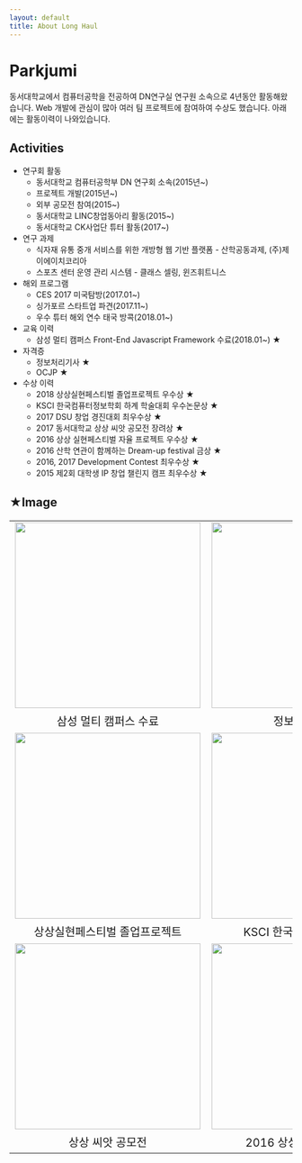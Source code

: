 ```yaml
---
layout: default
title: About Long Haul
---
```


<div class="post">
	<h1 class="pageTitle">Parkjumi</h1>
	<!-- <img src="{{ '/assets/img/touring.jpg' | prepend: site.baseurl }}" alt=""> -->
	<!-- <p class="intro">동서대학교에서 컴퓨터공학을 전공하여 DN연구실 연구원 소속으로 4년동안 활동해왔습니다. Web 개발에 관심이 많아 여러 팀 프로젝트에 참여하여 수상도 했습니다. 아래에는 활동이력이 나와있습니다.</p> -->
	<p>동서대학교에서 컴퓨터공학을 전공하여 DN연구실 연구원 소속으로 4년동안 활동해왔습니다. Web 개발에 관심이 많아 여러 팀 프로젝트에 참여하여 수상도 했습니다. 아래에는 활동이력이 나와있습니다.</p>
	<h2>Activities</h2>
	<ul>
		<li>
			연구회 활동
				<ul>
					<li>
						동서대학교 컴퓨터공학부 DN 연구회 소속(2015년~)
					</li>
					<li>
						프로젝트 개발(2015년~)
					</li>
					<li>
						외부 공모전 참여(2015~)
					</li>
					<li>
						동서대학교 LINC창업동아리 활동(2015~)
					</li>
					<li>
						동서대학교 CK사업단 튜터 활동(2017~)
					</li>
				</ul>
		</li>
		<li>
			연구 과제
				<ul>
					<li>
						식자재 유통 중개 서비스를 위한 개방형 웹 기반 플랫폼 - 산학공동과제, (주)제이에이치코리아
					</li>
					<li>
						스포츠 센터 운영 관리 시스템 - 클래스 셀링, 윈즈휘트니스
					</li>
				</ul>
		</li>
		<li>
			해외 프로그램
				<ul>
					<li>
						CES 2017 미국탐방(2017.01~)
					</li>
					<li>
						싱가포르 스타트업 파견(2017.11~)
					</li>
					<li>
						우수 튜터 해외 연수 태국 방콕(2018.01~)
					</li>
				</ul>
		</li>
		<li>
			교육 이력
				<ul>
					<li>
						삼성 멀티 캠퍼스 Front-End Javascript Framework 수료(2018.01~) ★
					</li>
				</ul>
		</li>
		<li>
			자격증
				<ul>
					<li>
						정보처리기사 ★
					</li>
					<li>
						OCJP ★
					</li>
				</ul>
		</li>
		<li>
			수상 이력
				<ul>
					<li>
						2018 상상실현페스티벌 졸업프로젝트 우수상 ★
					</li>
					<li>
						KSCI 한국컴퓨터정보학회 하계 학술대회 우수논문상 ★
					</li>
					<li>
						2017 DSU 창업 경진대회 최우수상 ★
					</li>
					<li>
						2017 동서대학교 상상 씨앗 공모전 장려상 ★
					</li>
					<li>
						2016 상상 실현페스티벌 자율 프로젝트 우수상 ★
					</li>
					<li>
						2016 산학 연관이 함께하는 Dream-up festival 금상 ★
					</li>
					<li>
						2016, 2017 Development Contest 최우수상 ★
					</li>
					<li>
						2015 제2회 대학생 IP 창업 챌린지 캠프 최우수상 ★
					</li>
				</ul>
		</li>
  		<!-- <li><a href="http://responsive-nav.com/">Responsive Nav Menu</a></li>
  		<li><a href="https://github.com/snaptortoise/jekyll-rss-feeds">XML Feed for RSS Readers</a></li>
  		<li>Contact Form via <a href="http://formspree.io/">Formspree</a></li>
      <li>5 Post Loop with excerpt on Home Page</li>
  		<li>Previous / Next Post Navigation</li>
      <li>Estimated Reading Time for posts</li>
  		<li><a href="https://github.com/adobe-webplatform/dropcap.js">Drop Cap</a> on posts</li>
  		<li><a href="http://typecast.com/blog/a-more-modern-scale-for-web-typography">A Better Type Scale</a></li> -->
  	</ul>
		<h2>★Image</h2>
		<table style="font-size:20px">
			<tr>
				<td>
					<img src="{{ '/assets/img/multi.JPG'}}" style="width:330px;margin-bottom:0" alt="">
				</td>
				<td>
					<img src="{{ '/assets/img/Engineer Information Processing.JPG'}}" style="width:330px;margin-bottom:0" alt="">
				</td>
				<td>
					<img src="{{ '/assets/img/oracle_ocjp.jpg'}}" style="width:330px;margin-bottom:0" alt="">
				</td>
			</tr>
			<tr>
				<td style="text-align:center">
					삼성 멀티 캠퍼스 수료
				</td>
				<td style="text-align:center">
					정보처리기사
				</td>
				<td style="text-align:center">
					OCJP
				</td>
			</tr>
			<tr>
				<td>
					<img src="{{ '/assets/img/Graduated Project.jpg'}}" style="width:330px;margin-bottom:0" alt="">
				</td>
				<td>
					<img src="{{ '/assets/img/KSCI.jpg'}}" style="width:330px;margin-bottom:0" alt="">
				</td>
				<td>
					<img src="{{ '/assets/img/DSU Startup.PNG'}}" style="width:330px;margin-bottom:0" alt="">
				</td>
			</tr>
			<tr>
				<td style="text-align:center">
					상상실현페스티벌 졸업프로젝트
				</td>
				<td style="text-align:center">
					KSCI 한국컴퓨터정보학회
				</td>
				<td style="text-align:center">
					2017 DSU 창업 경진대회
				</td>
			</tr>
			<tr>
				<td>
					<img src="{{ '/assets/img/imagination.jpg'}}" style="width:330px;margin-bottom:0" alt="">
				</td>
				<td>
					<img src="{{ '/assets/img/KSCI.jpg'}}" style="width:330px;margin-bottom:0" alt="">
				</td>
				<td>
					<img src="{{ '/assets/img/Dream-up Festival.jpg'}}" style="width:330px;margin-bottom:0" alt="">
				</td>
			</tr>
			<tr>
				<td style="text-align:center">
					상상 씨앗 공모전
				</td>
				<td style="text-align:center">
					2016 상상 실현페스티벌
				</td>
				<td style="text-align:center">
					Dream-up festival
				</td>
			</tr>
		</table>
</div>
